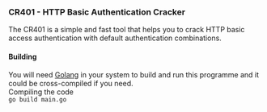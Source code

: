 ### CR401 - HTTP Basic Authentication Cracker
The CR401 is a simple and fast tool that helps you to crack HTTP basic access authentication with default authentication combinations.
#### Building 
You will need [Golang](https://golang.org/) in your system to build and run this programme and it could be cross-compiled if you need.  
Compiling the code  
`go build main.go`